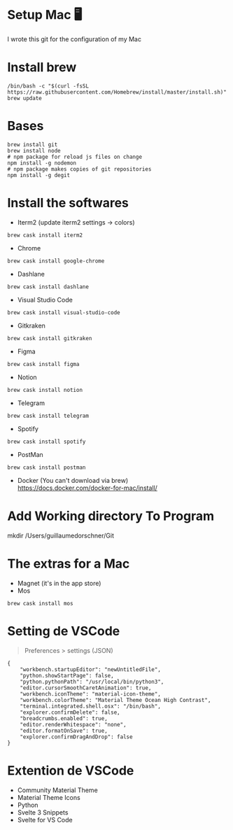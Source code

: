 # Setup Mac 🖥

I wrote this git for the configuration of my Mac

# Install brew

```
/bin/bash -c "$(curl -fsSL https://raw.githubusercontent.com/Homebrew/install/master/install.sh)"
brew update
```

# Bases
```
brew install git
brew install node
# npm package for reload js files on change
npm install -g nodemon
# npm package makes copies of git repositories
npm install -g degit
````

# Install the softwares 

- Iterm2 (update iterm2 settings -> colors)
```
brew cask install iterm2
```
- Chrome
```
brew cask install google-chrome
```
- Dashlane
```
brew cask install dashlane
```
- Visual Studio Code
```
brew cask install visual-studio-code
```
- Gitkraken
```
brew cask install gitkraken
```
- Figma
```
brew cask install figma
```
- Notion
```
brew cask install notion
```
- Telegram
```
brew cask install telegram
```
- Spotify
```
brew cask install spotify
```
- PostMan
```
brew cask install postman
```
- Docker (You can't download via brew)  
https://docs.docker.com/docker-for-mac/install/

# Add Working directory To Program

mkdir /Users/guillaumedorschner/Git

# The extras for a Mac

- Magnet (it's in the app store)
- Mos
```
brew cask install mos
```

# Setting de VSCode

> Preferences > settings (JSON)

```
{
    "workbench.startupEditor": "newUntitledFile",
    "python.showStartPage": false,
    "python.pythonPath": "/usr/local/bin/python3",
    "editor.cursorSmoothCaretAnimation": true,
    "workbench.iconTheme": "material-icon-theme",
    "workbench.colorTheme": "Material Theme Ocean High Contrast",
    "terminal.integrated.shell.osx": "/bin/bash",
    "explorer.confirmDelete": false,
    "breadcrumbs.enabled": true,
    "editor.renderWhitespace": "none",
    "editor.formatOnSave": true,
    "explorer.confirmDragAndDrop": false
}
```

# Extention de VSCode

- Community Material Theme
- Material Theme Icons
- Python
- Svelte 3 Snippets
- Svelte for VS Code
